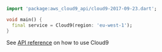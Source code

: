 ```dart
import 'package:aws_cloud9_api/cloud9-2017-09-23.dart';

void main() {
  final service = Cloud9(region: 'eu-west-1');
}
```

See [API reference](https://pub.dev/documentation/aws_cloud9_api/latest/cloud9-2017-09-23/Cloud9-class.html) on how to use Cloud9
